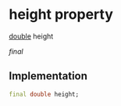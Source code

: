 


# height property






[double](https://api.flutter.dev/flutter/dart-core/double-class.html) height
  
_final_






## Implementation

```dart
final double height;


```







